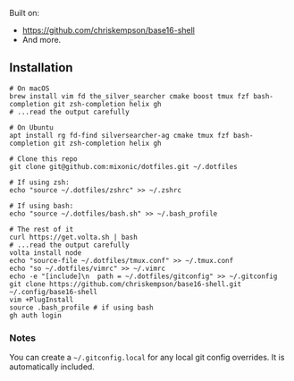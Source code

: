 Built on:

* https://github.com/chriskempson/base16-shell
* And more.

## Installation

```
# On macOS
brew install vim fd the_silver_searcher cmake boost tmux fzf bash-completion git zsh-completion helix gh
# ...read the output carefully

# On Ubuntu
apt install rg fd-find silversearcher-ag cmake tmux fzf bash-completion git zsh-completion helix gh

# Clone this repo
git clone git@github.com:mixonic/dotfiles.git ~/.dotfiles

# If using zsh:
echo "source ~/.dotfiles/zshrc" >> ~/.zshrc

# If using bash:
echo "source ~/.dotfiles/bash.sh" >> ~/.bash_profile

# The rest of it
curl https://get.volta.sh | bash
# ...read the output carefully
volta install node
echo "source-file ~/.dotfiles/tmux.conf" >> ~/.tmux.conf
echo "so ~/.dotfiles/vimrc" >> ~/.vimrc
echo -e "[include]\n  path = ~/.dotfiles/gitconfig" >> ~/.gitconfig
git clone https://github.com/chriskempson/base16-shell.git ~/.config/base16-shell
vim +PlugInstall
source .bash_profile # if using bash
gh auth login
```

### Notes

You can create a `~/.gitconfig.local` for any local git config overrides. It
is automatically included.
